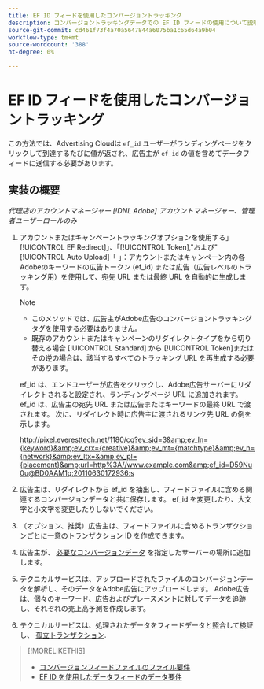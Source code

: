 ```yaml
---
title: EF ID フィードを使用したコンバージョントラッキング
description: コンバージョントラッキングデータでの EF ID フィードの使用について説明します。
source-git-commit: cd461f73f4a70a5647844a6075ba1c65d64a9b04
workflow-type: tm+mt
source-wordcount: '388'
ht-degree: 0%

---
```


# EF ID フィードを使用したコンバージョントラッキング

この方法では、Advertising Cloudは `ef_id` ユーザーがランディングページをクリックして到達するたびに値が返され、広告主が `ef_id` の値を含めてデータフィードに送信する必要があります。

## 実装の概要

*代理店のアカウントマネージャー [!DNL Adobe] アカウントマネージャー、管理者ユーザーロールのみ*

1. アカウントまたはキャンペーントラッキングオプションを使用する」[!UICONTROL EF Redirect]」、「[!UICONTROL Token],&quot;および&quot;[!UICONTROL Auto Upload]「 」：アカウントまたはキャンペーン内の各Adobeのキーワードの広告トークン (ef_id) または広告（広告レベルのトラッキング用）を使用して、宛先 URL または最終 URL を自動的に生成します。

   >[!NOTE]
   >* このメソッドでは、広告主がAdobe広告のコンバージョントラッキングタグを使用する必要はありません。
   >* 既存のアカウントまたはキャンペーンのリダイレクトタイプをから切り替える場合 [!UICONTROL Standard] から [!UICONTROL Token]またはその逆の場合は、該当するすべてのトラッキング URL を再生成する必要があります。


   ef_id は、エンドユーザーが広告をクリックし、Adobe広告サーバーにリダイレクトされると設定され、ランディングページ URL に追加されます。 ef_id は、広告主の宛先 URL または広告またはキーワードの最終 URL で渡されます。 次に、リダイレクト時に広告主に渡されるリンク先 URL の例を示します。

   http://pixel.everesttech.net/1180/cq?ev_sid=3&amp;ev_ln={keyword}&amp;ev_crx={creative}&amp;ev_mt={matchtype}&amp;ev_n={network}&amp;ev_ltx=&amp;ev_pl={placement}&amp;url=http%3A//www.example.com&amp;ef_id=D59Nu0u@BD0AAM1q:20110630172936:s

1. 広告主は、リダイレクトから ef_id を抽出し、フィードファイルに含める関連するコンバージョンデータと共に保存します。 ef_id を変更したり、大文字と小文字を変更したりしないでください。

1. （オプション、推奨）広告主は、フィードファイルに含めるトランザクションごとに一意のトランザクション ID を作成できます。

1. 広告主が、 [必要なコンバージョンデータ](/help/search-social-commerce/tracking/feed-ef-id-data-requirements.md) を指定したサーバーの場所に追加します。

1. テクニカルサービスは、アップロードされたファイルのコンバージョンデータを解析し、そのデータをAdobe広告にアップロードします。 Adobe広告は、個々のキーワード、広告およびプレースメントに対してデータを追跡し、それぞれの売上高予測を作成します。

1. テクニカルサービスは、処理されたデータをフィードデータと照合して検証し、 [孤立トランザクション](/help/search-social-commerce/glossary.md#o-p).

>[!MORELIKETHIS]
>
>* [コンバージョンフィードファイルのファイル要件](feed-file-requirements.md)
>* [EF ID を使用したデータフィードのデータ要件](/help/search-social-commerce/tracking/feed-ef-id-data-requirements.md)



